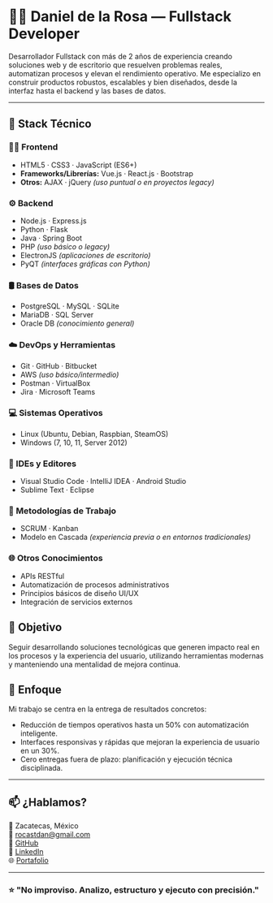 # 👨‍💻 Daniel de la Rosa — Fullstack Developer

Desarrollador Fullstack con más de 2 años de experiencia creando soluciones web y de escritorio que resuelven problemas reales, automatizan procesos y elevan el rendimiento operativo. Me especializo en construir productos robustos, escalables y bien diseñados, desde la interfaz hasta el backend y las bases de datos.

---

## 🚀 Stack Técnico

### 👨‍💻 Frontend
- HTML5 · CSS3 · JavaScript (ES6+)
- **Frameworks/Librerías:** Vue.js · React.js · Bootstrap
- **Otros:** AJAX · jQuery *(uso puntual o en proyectos legacy)*

### ⚙️ Backend
- Node.js · Express.js  
- Python · Flask  
- Java · Spring Boot  
- PHP *(uso básico o legacy)*  
- ElectronJS *(aplicaciones de escritorio)*  
- PyQT *(interfaces gráficas con Python)*

### 🛢️ Bases de Datos
- PostgreSQL · MySQL · SQLite  
- MariaDB · SQL Server  
- Oracle DB *(conocimiento general)*

### ☁️ DevOps y Herramientas
- Git · GitHub · Bitbucket  
- AWS *(uso básico/intermedio)*  
- Postman · VirtualBox  
- Jira · Microsoft Teams

### 💻 Sistemas Operativos
- Linux (Ubuntu, Debian, Raspbian, SteamOS)  
- Windows (7, 10, 11, Server 2012)

### 🧰 IDEs y Editores
- Visual Studio Code · IntelliJ IDEA · Android Studio  
- Sublime Text · Eclipse

### 📐 Metodologías de Trabajo
- SCRUM · Kanban  
- Modelo en Cascada *(experiencia previa o en entornos tradicionales)*

### 🌐 Otros Conocimientos
- APIs RESTful  
- Automatización de procesos administrativos  
- Principios básicos de diseño UI/UX  
- Integración de servicios externos

## 🚀 Objetivo

Seguir desarrollando soluciones tecnológicas que generen impacto real en los procesos y la experiencia del usuario, utilizando herramientas modernas y manteniendo una mentalidad de mejora continua.

## 🧠 Enfoque

Mi trabajo se centra en la entrega de resultados concretos:
- Reducción de tiempos operativos hasta un 50% con automatización inteligente.
- Interfaces responsivas y rápidas que mejoran la experiencia de usuario en un 30%.
- Cero entregas fuera de plazo: planificación y ejecución técnica disciplinada.

---

## 📫 ¿Hablamos?

📍 Zacatecas, México  
📧 rocastdan@gmail.com  
🔗 [GitHub](https://github.com/DanCode98?tab=repositories)  
🔗 [LinkedIn](https://www.linkedin.com/in/dancast98)  
🌐 [Portafolio](https://tuportafolio.com)

---

### ⭐ "No improviso. Analizo, estructuro y ejecuto con precisión."

